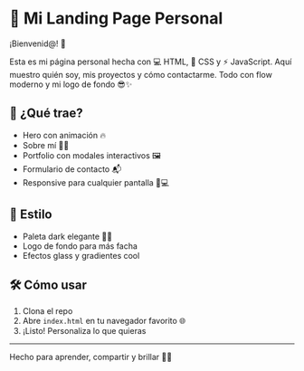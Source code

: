# 🚀 Mi Landing Page Personal

¡Bienvenid@! 👋

Esta es mi página personal hecha con 💻 HTML, 🎨 CSS y ⚡ JavaScript. Aquí muestro quién soy, mis proyectos y cómo contactarme. Todo con flow moderno y mi logo de fondo 😎✨

## 🧩 ¿Qué trae?
- Hero con animación 🔥
- Sobre mí 🧑‍💻
- Portfolio con modales interactivos 🖼️
- Formulario de contacto 📬
- Responsive para cualquier pantalla 📱💻

## 🎨 Estilo
- Paleta dark elegante 🖤💙
- Logo de fondo para más facha
- Efectos glass y gradientes cool

## 🛠️ Cómo usar
1. Clona el repo
2. Abre `index.html` en tu navegador favorito 🌐
3. ¡Listo! Personaliza lo que quieras

---

Hecho para aprender, compartir y brillar 🚀✨
